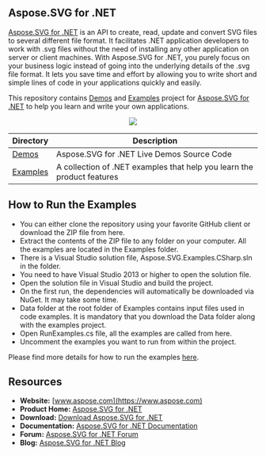 ## Aspose.SVG for .NET

[Aspose.SVG for .NET](https://products.aspose.com/svg/net) is an API to create, read, update and convert SVG files to several different file format. It facilitates .NET application developers to work with .svg files without the need of installing any other application on server or client machines. With Aspose.SVG for .NET, you purely focus on your business logic instead of going into the underlying details of the .svg file format. It lets you save time and effort by allowing you to write short and simple lines of code in your applications quickly and easily.

This repository contains [Demos](Demos) and [Examples](Examples) project for [Aspose.SVG for .NET](https://products.aspose.com/svg/net) to help you learn and write your own applications.

<p align="center">

  <a title="Download complete Aspose.SVG for .NET source code" href="https://github.com/aspose-svg/Aspose.SVG-for-.NET/archive/master.zip">
	<img src="https://raw.github.com/AsposeExamples/java-examples-dashboard/master/images/downloadZip-Button-Large.png" />
  </a>
</p>


Directory | Description
--------- | -----------
[Demos](Demos)  | Aspose.SVG for .NET Live Demos Source Code
[Examples](Examples)  | A collection of .NET examples that help you learn the product features

## How to Run the Examples
+ You can either clone the repository using your favorite GitHub client or download the ZIP file from here.
+ Extract the contents of the ZIP file to any folder on your computer. All the examples are located in the Examples folder.
+ There is a Visual Studio solution file, Aspose.SVG.Examples.CSharp.sln in the folder.
+ You need to have Visual Studio 2013 or higher to open the solution file.
+ Open the solution file in Visual Studio and build the project.
+ On the first run, the dependencies will automatically be downloaded via NuGet. It may take some time.
+ Data folder at the root folder of Examples contains input files used in code examples. It is mandatory that you download the Data folder along with the examples project.
+ Open RunExamples.cs file, all the examples are called from here.
+ Uncomment the examples you want to run from within the project.

Please find more details for how to run the examples [here](https://docs.aspose.com/display/svgnet/How+to+Run+the+Examples).

## Resources

+ **Website:** [www.aspose.com](https://www.aspose.com)
+ **Product Home:** [Aspose.SVG for .NET](https://products.aspose.com/svg/net)
+ **Download:** [Download Aspose.SVG for .NET](https://www.nuget.org/packages/Aspose.SVG)
+ **Documentation:** [Aspose.SVG for .NET Documentation](https://docs.aspose.com/display/svgnet/Home)
+ **Forum:** [Aspose.SVG for .NET Forum](https://forum.aspose.com/c/svg)
+ **Blog:** [Aspose.SVG for .NET Blog](https://blog.aspose.com/category/svg/)
